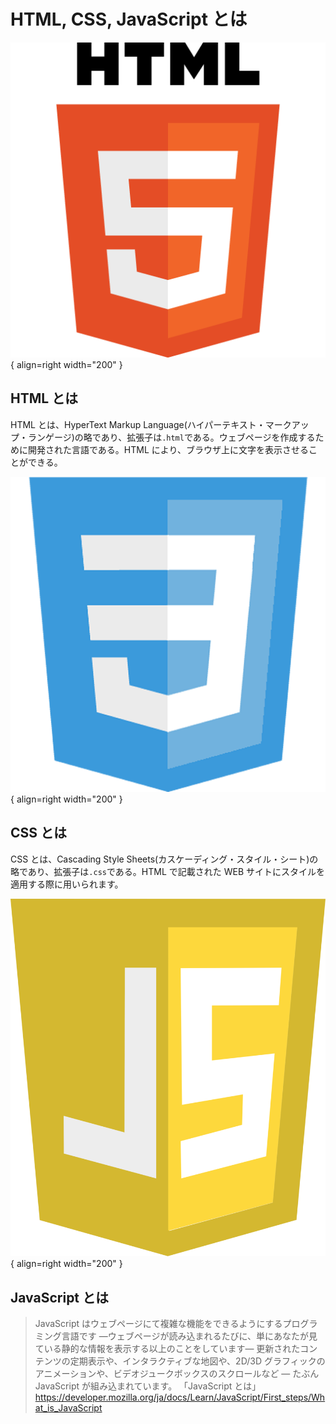 # HTML, CSS, JavaScript とは

![](../../assets/images/HTML5_Logo.png){ align=right width="200" }

## HTML とは

HTML とは、HyperText Markup Language(ハイパーテキスト・マークアップ・ランゲージ)の略であり、拡張子は`.html`である。ウェブページを作成するために開発された言語である。HTML により、ブラウザ上に文字を表示させることができる。

![](../../assets/images/CSS_Logo.png){ align=right width="200" }

## CSS とは

CSS とは、Cascading Style Sheets(カスケーディング・スタイル・シート)の略であり、拡張子は`.css`である。HTML で記載された WEB サイトにスタイルを適用する際に用いられます。

![](../../assets/images/JS_logo.png){ align=right width="200" }

## JavaScript とは

> JavaScript はウェブページにて複雑な機能をできるようにするプログラミング言語です —ウェブページが読み込まれるたびに、単にあなたが見ている静的な情報を表示する以上のことをしています— 更新されたコンテンツの定期表示や、インタラクティブな地図や、2D/3D グラフィックのアニメーションや、ビデオジュークボックスのスクロールなど — たぶん JavaScript が組み込まれています。
> 「JavaScript とは」
> https://developer.mozilla.org/ja/docs/Learn/JavaScript/First_steps/What_is_JavaScript

